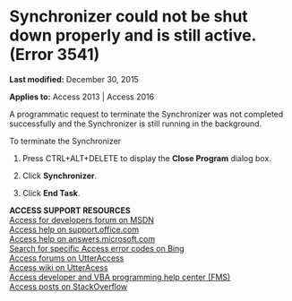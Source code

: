 
# Synchronizer could not be shut down properly and is still active. (Error 3541)

 **Last modified:** December 30, 2015

**Applies to:** Access 2013 | Access 2016

A programmatic request to terminate the Synchronizer was not completed successfully and the Synchronizer is still running in the background.

 To terminate the Synchronizer


1. Press CTRL+ALT+DELETE to display the  **Close Program** dialog box.
    
2. Click  **Synchronizer**.
    
3. Click  **End Task**.
    

 **ACCESS SUPPORT RESOURCES**<br>
[Access for developers forum on MSDN](https://social.msdn.microsoft.com/Forums/office/en-US/home?forum=accessdev)<br>
[Access help on support.office.com](https://support.office.com/search/results?query=Access)<br>
[Access help on answers.microsoft.com](http://answers.microsoft.com/en-us/office/forum/access?page=1&;tab=question&;status=all&;auth=1)<br>
[Search for specific Access error codes on Bing](http://www.bing.com/)<br>
[Access forums on UtterAccess](http://www.utteraccess.com/forum/index.php?act=idx)<br>
[Access wiki on UtterAcess](http://www.utteraccess.com/forum/index.php?act=idx)<br>
[Access developer and VBA programming help center (FMS)](http://www.fmsinc.com/MicrosoftAccess/developer/)<br>
[Access posts on StackOverflow](http://stackoverflow.com/questions/tagged/ms-access)
